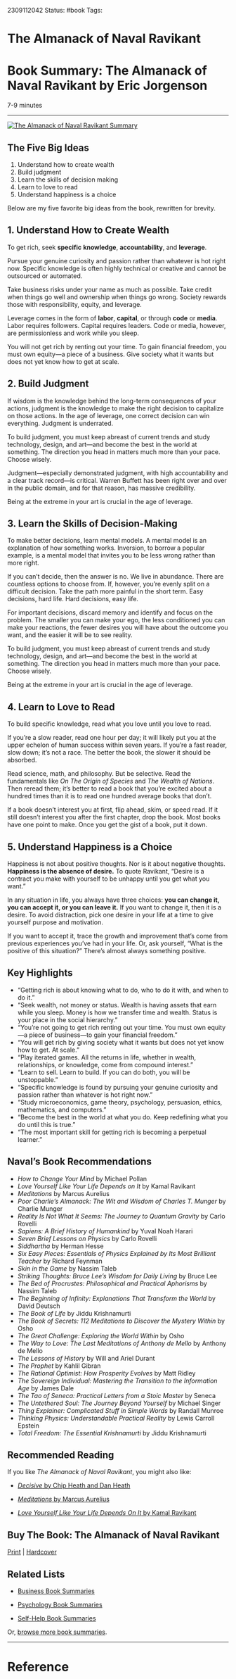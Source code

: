 

2309112042
	Status: #book 
		Tags: 

# The Almanack of Naval Ravikant



# Book Summary: The Almanack of Naval Ravikant by Eric Jorgenson

7-9 minutes

---

[![The Almanack of Naval Ravikant Summary](https://i0.wp.com/www.samuelthomasdavies.com/wp-content/uploads/2020/11/The-Almanack-of-Naval-Ravikant-Summary.png?resize=167%2C255&ssl=1)](https://www.samuelthomasdavies.com/print/the-almanack-of-naval-ravikant)

## The Five Big Ideas

1. Understand how to create wealth
2. Build judgment
3. Learn the skills of decision making
4. Learn to love to read
5. Understand happiness is a choice

Below are my five favorite big ideas from the book, rewritten for brevity. 

## 1. Understand How to Create Wealth

To get rich, seek **specific** **knowledge**, **accountability**, and **leverage**.

Pursue your genuine curiosity and passion rather than whatever is hot right now. Specific knowledge is often highly technical or creative and cannot be outsourced or automated. 

Take business risks under your name as much as possible. Take credit when things go well and ownership when things go wrong. Society rewards those with responsibility, equity, and leverage.   

Leverage comes in the form of **labor**, **capital**, or through **code** or **media**. Labor requires followers. Capital requires leaders. Code or media, however, are permissionless and work while you sleep.

You will not get rich by renting out your time. To gain financial freedom, you must own equity—a piece of a business. Give society what it wants but does not yet know how to get at scale. 

## 2. Build Judgment

If wisdom is the knowledge behind the long-term consequences of your actions, judgment is the knowledge to make the right decision to capitalize on those actions. In the age of leverage, one correct decision can win everything. Judgment is underrated.

To build judgment, you must keep abreast of current trends and study technology, design, and art—and become the best in the world at something. The direction you head in matters much more than your pace. Choose wisely. 

Judgment—especially demonstrated judgment, with high accountability and a clear track record—is critical. Warren Buffett has been right over and over in the public domain, and for that reason, has massive credibility.

Being at the extreme in your art is crucial in the age of leverage.

## 3. Learn the Skills of Decision-Making

To make better decisions, learn mental models. A mental model is an explanation of how something works. Inversion, to borrow a popular example, is a mental model that invites you to be less wrong rather than more right.

If you can’t decide, then the answer is no. We live in abundance. There are countless options to choose from. If, however, you’re evenly split on a difficult decision. Take the path more painful in the short term. Easy decisions, hard life. Hard decisions, easy life.  

For important decisions, discard memory and identify and focus on the problem. The smaller you can make your ego, the less conditioned you can make your reactions, the fewer desires you will have about the outcome you want, and the easier it will be to see reality. 

To build judgment, you must keep abreast of current trends and study technology, design, and art—and become the best in the world at something. The direction you head in matters much more than your pace. Choose wisely. 

Being at the extreme in your art is crucial in the age of leverage.

## 4. Learn to Love to Read

To build specific knowledge, read what you love until you love to read. 

If you’re a slow reader, read one hour per day; it will likely put you at the upper echelon of human success within seven years. If you’re a fast reader, slow down; it’s not a race. The better the book, the slower it should be absorbed.

Read science, math, and philosophy. But be selective. Read the fundamentals like _On The Origin of Species_ and _The Wealth of Nations_. Then reread them; it’s better to read a book that you’re excited about a hundred times than it is to read one hundred average books that don’t. 

If a book doesn’t interest you at first, flip ahead, skim, or speed read. If it still doesn’t interest you after the first chapter, drop the book. Most books have one point to make. Once you get the gist of a book, put it down. 

## 5. Understand Happiness is a Choice

Happiness is not about positive thoughts. Nor is it about negative thoughts. **Happiness is the absence of desire.** To quote Ravikant, “Desire is a contract you make with yourself to be unhappy until you get what you want.”

In any situation in life, you always have three choices: **you can change it, you can accept it, or you can leave it.** If you want to change it, then it is a desire. To avoid distraction, pick one desire in your life at a time to give yourself purpose and motivation.

If you want to accept it, trace the growth and improvement that’s come from previous experiences you’ve had in your life. Or, ask yourself, “What is the positive of this situation?” There’s almost always something positive.

## Key Highlights

- “Getting rich is about knowing what to do, who to do it with, and when to do it.”
- “Seek wealth, not money or status. Wealth is having assets that earn while you sleep. Money is how we transfer time and wealth. Status is your place in the social hierarchy.”
- “You’re not going to get rich renting out your time. You must own equity—a piece of business—to gain your financial freedom.”
- “You will get rich by giving society what it wants but does not yet know how to get. At scale.”
- “Play iterated games. All the returns in life, whether in wealth, relationships, or knowledge, come from compound interest.”
- “Learn to sell. Learn to build. If you can do both, you will be unstoppable.”
- “Specific knowledge is found by pursuing your genuine curiosity and passion rather than whatever is hot right now.”
- “Study microeconomics, game theory, psychology, persuasion, ethics, mathematics, and computers.”
- “Become the best in the world at what you do. Keep redefining what you do until this is true.”
- “The most important skill for getting rich is becoming a perpetual learner.”

## Naval’s Book Recommendations

- _How to Change Your Mind_ by Michael Pollan
- _Love Yourself Like Your Life Depends on It_ by Kamal Ravikant
- _Meditations_ by Marcus Aurelius
- _Poor Charlie’s Almanack: The Wit and Wisdom of Charles T. Munger_ by Charlie Munger
- _Reality Is Not What It Seems: The Journey to Quantum Gravity_ by Carlo Rovelli
- _Sapiens: A Brief History of Humankind_ by Yuval Noah Harari
- _Seven Brief Lessons on Physics_ by Carlo Rovelli
- _Siddhartha_ by Herman Hesse
- _Six Easy Pieces: Essentials of Physics Explained by Its Most Brilliant Teacher_ by Richard Feynman
- _Skin in the Game_ by Nassim Taleb
- _Striking Thoughts: Bruce Lee’s Wisdom for Daily Living_ by Bruce Lee
- _The Bed of Procrustes: Philosophical and Practical Aphorisms_ by Nassim Taleb
- _The Beginning of Infinity: Explanations That Transform the World_ by David Deutsch
- _The Book of Life_ by Jiddu Krishnamurti
- _The Book of Secrets: 112 Meditations to Discover the Mystery Within_ by Osho
- _The Great Challenge: Exploring the World Within_ by Osho
- _The Way to Love: The Last Meditations of Anthony de Mello_ by Anthony de Mello
- _The Lessons of History_ by Will and Ariel Durant
- _The Prophet_ by Kahlil Gibran
- _The Rational Optimist: How Prosperity Evolves_ by Matt Ridley
- _The Sovereign Individual: Mastering the Transition to the Information Age_ by James Dale
- _The Tao of Seneca: Practical Letters from a Stoic Master_ by Seneca
- _The Untethered Soul: The Journey Beyond Yourself_ by Michael Singer
- _Thing Explainer: Complicated Stuff in Simple Words_ by Randall Munroe
- _Thinking Physics: Understandable Practical Reality_ by Lewis Carroll Epstein
- _Total Freedom: The Essential Krishnamurti_ by Jiddu Krishnamurti

## **Recommended Reading**

If you like _The Almanack of Naval Ravikant_, you might also like:

- [_Decisive_ by Chip Heath and Dan Heath](https://www.samuelthomasdavies.com/book-summaries/business/decisive/)

- [_Meditations_ by Marcus Aurelius](https://www.samuelthomasdavies.com/book-summaries/philosophy/meditations/) 

- [_Love Yourself Like Your Life Depends On It_ by Kamal Ravikant](https://www.samuelthomasdavies.com/book-summaries/self-help/love-like-life-depends-on-it/)

## **Buy The Book: The Almanack of Naval Ravikant**

[Print](https://www.samuelthomasdavies.com/print/the-almanack-of-naval-ravikant) | [Hardcover](https://www.samuelthomasdavies.com/hardcover/the-almanack-of-naval-ravikant) 

## **Related Lists** 

- [Business Book Summaries](https://www.samuelthomasdavies.com/book-summaries/business/)

- [Psychology Book Summaries](https://www.samuelthomasdavies.com/book-summaries/psychology/)

- [Self-Help Book Summaries](https://www.samuelthomasdavies.com/book-summaries/self-help/)

Or, [browse more book summaries](https://www.samuelthomasdavies.com/book-summaries/).

---
# Reference